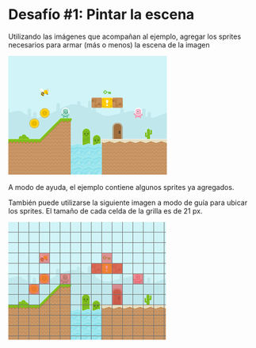 # Desafío #1: Pintar la escena

Utilizando las imágenes que acompañan al ejemplo, agregar los sprites necesarios para armar (más o menos) la escena de la imagen

![](finished_scene.png)

A modo de ayuda, el ejemplo contiene algunos sprites ya agregados.

También puede utilizarse la siguiente imagen a modo de guía para ubicar los sprites. El tamaño de cada celda de la grilla es de 21 px.

![](help.png) 
  